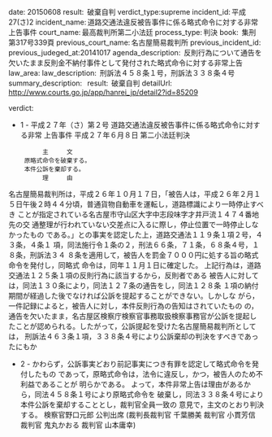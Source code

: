 
date: 20150608
result:  破棄自判
verdict_type:supreme
incident_id: 平成27(さ)2
incident_name: 道路交通法違反被告事件に係る略式命令に対する非常上告事件
court_name: 最高裁判所第二小法廷
process_type: 判決
book:  集刑　第317号339頁
previous_court_name: 名古屋簡易裁判所
previous_incident_id: 
previous_judeged_at:20141017
agenda_description:  反則行為について通告を欠いたまま反則金不納付事件として発付された略式命令に対する非常上告
law_area: 
law_description:  刑訴法４５８条１号，刑訴法３３８条４号
summary_description:  
result:  破棄自判
detailUrl: http://www.courts.go.jp/app/hanrei_jp/detail2?id=85209

verdict:

- 1 - 
平成２７年（さ）第２号 道路交通法違反被告事件に係る略式命令に対する非常 
上告事件 
平成２７年６月８日 第二小法廷判決 
 
            主     文 
       原略式命令を破棄する。 
       本件公訴を棄却する。 
            理     由 
 名古屋簡易裁判所は，平成２６年１０月１７日，「被告人は，平成２６年２月１
５日午後２時４４分頃，普通貨物自動車を運転し，道路標識により一時停止すべき
ことが指定されている名古屋市守山区大字中志段味字才井戸流１４７４番地先の交
通整理が行われていない交差点に入るに際し，停止位置で一時停止しなかったもの
である。」との事実を認定した上，道路交通法１１９条１項２号，４３条，４条１
項，同法施行令１条の２，刑法６６条，７１条，６８条４号，１８条，刑訴法３４
８条を適用して，被告人を罰金７０００円に処する旨の略式命令を発付し，同略式
命令は，同年１１月１日に確定した。 
 上記行為は，道路交通法１２５条１項の反則行為に該当するから，反則者である
被告人に対しては，同法１３０条により，同法１２７条の通告をし，同法１２８条
１項の納付期間が経過した後でなければ公訴を提起することができない。しかしな
がら，一件記録によると，被告人に対し，本件反則行為の告知はされていたもの
の，通告を欠いたまま，名古屋区検察庁検察官事務取扱検察事務官が公訴を提起し
たことが認められる。したがって，公訴提起を受けた名古屋簡易裁判所としては，
刑訴法４６３条１項，３３８条４号により公訴棄却の判決をすべきであったにもか
- 2 - 
かわらず，公訴事実どおり前記事実につき有罪を認定して略式命令を発付したもの
であって，原略式命令は，法令に違反し，かつ，被告人のため不利益であることが
明らかである。 
 よって，本件非常上告は理由があるから，同法４５８条１号により原略式命令を
破棄し，同法３３８条４号により本件公訴を棄却することとし，裁判官全員一致の
意見で，主文のとおり判決する。 
 検察官野口元郎 公判出席 
(裁判長裁判官 千葉勝美 裁判官 小貫芳信 裁判官 鬼丸かおる 裁判官 
山本庸幸) 
 

                    